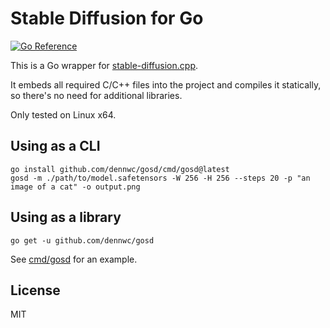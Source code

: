 # Stable Diffusion for Go
[![Go Reference](https://pkg.go.dev/badge/github.com/dennwc/gosd.svg)](https://pkg.go.dev/github.com/dennwc/gosd)

This is a Go wrapper for [stable-diffusion.cpp](https://github.com/leejet/stable-diffusion.cpp).

It embeds all required C/C++ files into the project and compiles it statically, so there's no need for additional libraries.

Only tested on Linux x64.

## Using as a CLI

```shell
go install github.com/dennwc/gosd/cmd/gosd@latest
gosd -m ./path/to/model.safetensors -W 256 -H 256 --steps 20 -p "an image of a cat" -o output.png
```

## Using as a library

```shell
go get -u github.com/dennwc/gosd
```

See [cmd/gosd](./cmd/gosd/main.go) for an example.

## License

MIT